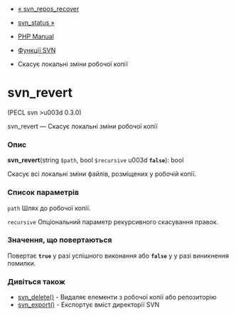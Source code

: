 - [« svn_repos_recover](function.svn-repos-recover.md)
- [svn_status »](function.svn-status.md)

- [PHP Manual](index.md)
- [Функції SVN](ref.svn.md)
- Скасує локальні зміни робочої копії

# svn_revert

(PECL svn \>u003d 0.3.0)

svn_revert — Скасує локальні зміни робочої копії

### Опис

**svn_revert**(string `$path`, bool `$recursive` u003d **`false`**): bool

Скасує всі локальні зміни файлів, розміщених у робочій копії.

### Список параметрів

`path`
Шлях до робочої копії.

`recursive`
Опціональний параметр рекурсивного скасування правок.

### Значення, що повертаються

Повертає **`true`** у разі успішного виконання або **`false`** у
у разі виникнення помилки.

### Дивіться також

- [svn_delete()](function.svn-delete.md) - Видаляє елементи з
робочої копії або репозиторію
- [svn_export()](function.svn-export.md) - Експортує вміст
директорії SVN
